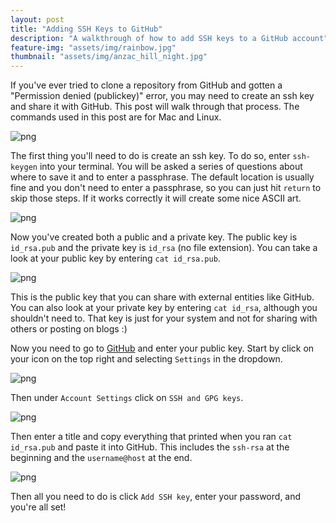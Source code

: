 ```yaml
---
layout: post
title: "Adding SSH Keys to GitHub"
description: "A walkthrough of how to add SSH keys to a GitHub account"
feature-img: "assets/img/rainbow.jpg"
thumbnail: "assets/img/anzac_hill_night.jpg"
---
```


If you've ever tried to clone a repository from GitHub and gotten a "Permission denied (publickey)" error, you may need to create an ssh key and share it with GitHub. This post will walk through that process. The commands used in this post are for Mac and Linux.

![png]({{site.baseurl}}/assets/img/{{site.baseurl}}/assets/img/github-ssh/can_not_read.png)

The first thing you'll need to do is create an ssh key. To do so, enter `ssh-keygen` into your terminal. You will be asked a series of questions about where to save it and to enter a passphrase. The default location is usually fine and you don't need to enter a passphrase, so you can just hit `return` to skip those steps. If it works correctly it will create some nice ASCII art.

![png]({{site.baseurl}}/assets/img/{{site.baseurl}}/assets/img/github-ssh/ssh-keygen.png)

Now you've created both a public and a private key. The public key is `id_rsa.pub` and the private key is `id_rsa` (no file extension). You can take a look at your public key by entering `cat id_rsa.pub`.

![png]({{site.baseurl}}/assets/img/{{site.baseurl}}/assets/img/github-ssh/public_key.png)

This is the public key that you can share with external entities like GitHub. You can also look at your private key by entering `cat id_rsa`, although you shouldn't need to. That key is just for your system and not for sharing with others or posting on blogs :)

Now you need to go to [GitHub](https://github.com/) and enter your public key. Start by click on your icon on the top right and selecting `Settings` in the dropdown.

![png]({{site.baseurl}}/assets/img/{{site.baseurl}}/assets/img/github-ssh/github_settings.png)

Then under `Account Settings` click on `SSH and GPG keys`.

![png]({{site.baseurl}}/assets/img/{{site.baseurl}}/assets/img/github-ssh/github_ssh_menu.png)

Then enter a title and copy everything that printed when you ran `cat id_rsa.pub` and paste it into GitHub. This includes the `ssh-rsa` at the beginning and the `username@host` at the end.

![png]({{site.baseurl}}/assets/img/{{site.baseurl}}/assets/img/github-ssh/add_new_key.png)

Then all you need to do is click `Add SSH key`, enter your password, and you're all set!

